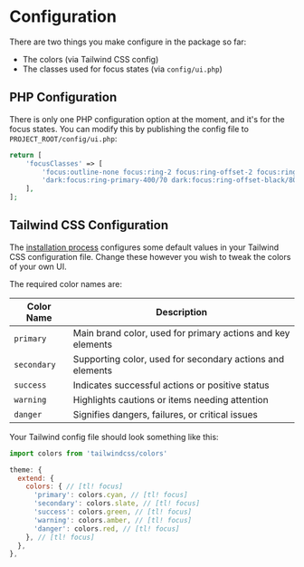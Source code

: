 # Configuration

There are two things you make configure in the package so far:

- The colors (via Tailwind CSS config)
- The classes used for focus states (via `config/ui.php`)

## PHP Configuration

There is only one PHP configuration option at the moment, and it's for the focus states.
You can modify this by publishing the config file to `PROJECT_ROOT/config/ui.php`:

```php
return [
    'focusClasses' => [
        'focus:outline-none focus:ring-2 focus:ring-offset-2 focus:ring-primary-500/70 focus:ring-offset-white/80',
        'dark:focus:ring-primary-400/70 dark:focus:ring-offset-black/80',
    ],
];
```

## Tailwind CSS Configuration

The [installation process](/docs/installation) configures some default values in your
Tailwind CSS configuration file. Change these however you wish to tweak the colors of your own UI.

The required color names are:

| Color Name   | Description                                                    |
|--------------|----------------------------------------------------------------|
| `primary`    | Main brand color, used for primary actions and key elements    |
| `secondary`  | Supporting color, used for secondary actions and elements      |
| `success`    | Indicates successful actions or positive status                |
| `warning`    | Highlights cautions or items needing attention                 |
| `danger`      | Signifies dangers, failures, or critical issues                 |

Your Tailwind config file should look something like this:

```js
import colors from 'tailwindcss/colors'

theme: {
  extend: {
    colors: { // [tl! focus]
      'primary': colors.cyan, // [tl! focus]
      'secondary': colors.slate, // [tl! focus]
      'success': colors.green, // [tl! focus]
      'warning': colors.amber, // [tl! focus]
      'danger': colors.red, // [tl! focus]
    }, // [tl! focus]
  },
},
```
